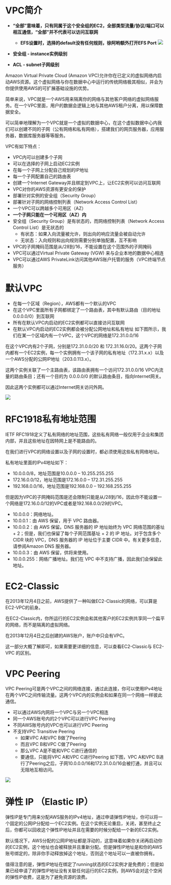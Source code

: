 # VPC简介

- **“全部”意味着，只有同属于这个安全组的EC2，全部类型流量/协议/端口可以相互通信，“全部”并不代表可以访问互联网**
  - **EFS设置时，选择的default没有任何规则，徐阿哟额外打开EFS Port**
  ![](https://i.loli.net/2019/06/16/5d063954dde0389700.png)

- **安全组 - instance实例级别**
- **ACL - subnet子网级别**





Amazon Virtual Private Cloud (Amazon VPC)允许你在已定义的虚拟网络内启动AWS资源。这个虚拟网络与你在数据中心中运行的传统网络极其相似，并会为你提供使用AWS的可扩展基础设施的优势。

简单来说，VPC就是一个AWS用来隔离你的网络与其他客户网络的虚拟网络服务。在一个VPC里面，用户的数据会逻辑上地与其他AWS租户分离，用以保障数据安全。

可以简单地理解为一个VPC就是一个虚拟的数据中心，在这个虚拟数据中心内我们可以创建不同的子网（公有网络和私有网络），搭建我们的网页服务器，应用服务器，数据库服务器等等服务。

VPC有如下特点：
- VPC内可以创建多个子网
- 可以在选择的子网上启动EC2实例
- 在每一个子网上分配自己规划的IP地址
- 每一个子网配置自己的路由表
- 创建一个Internet Gateway并且绑定到VPC上，让EC2实例可以访问互联网
- VPC对你的AWS资源有更安全的保护
- 部署针对实例的安全组（Security Group）
- 部署针对子网的网络控制列表（Network Access Control List）
- 一个VPC可以跨越多个可用区（AZ）
- **一个子网只能在一个可用区（AZ）内**
- 安全组（Security Group）是有状态的，而网络控制列表（Network Access Control List）是无状态的
  - 有状态：如果入向流量被允许，则出向的响应流量会被自动允许
  - 无状态：入向规则和出向规则需要分别单独配置，互不影响
- VPC的子网掩码范围是从/28到/16，不能设置在这个范围外的子网掩码
- VPC可以通过Virtual Private Gateway (VGW) 来与企业本地的数据中心相连
- VPC可以通过AWS PrivateLink访问其他AWS账户托管的服务（VPC终端节点服务）

# 默认VPC
- 在每一个区域（Region），AWS都有一个默认的VPC
- 在这个VPC里面所有子网都绑定了一个路由表，其中有默认路由（目的地址 0.0.0.0/0）到互联网
- 所有在默认VPC内启动的EC2实例都可以直接访问互联网
- 在默认VPC内启动的EC2实例都会被分配公网地址和私有地址
如下图所示，我们在某一个区域内有一个VPC，这个VPC的网络是172.31.0.0/16

在这个VPC内有2个子网，分别是172.31.0.0/20 和 172.31.16.0/20。这两个子网内都有一个EC2实例，每一个实例拥有一个该子网的私有地址（172.31.x.x）以及一个AWS分配的公网IP地址（203.0.113.x）。

这两个实例关联了一个主路由表，该路由表拥有一个访问172.31.0.0/16 VPC内流量的路由条目；还有一个目的为 0.0.0.0/0 的默认路由条目，指向Internet网关。

因此这两个实例都可以通过Internet网关访问外网。

![](https://cdnstatic.iteablue.com/iteablue-production-data/wp-content/uploads/2018/06/default-vpc-diagram.png)

# RFC1918私有地址范围
IETF RFC1918定义了私有网络的地址范围，这些私有网络一般仅用于企业和集团内部，并且这些地址在因特网上是不能路由的。

在我们进行VPC的网络设置以及子网的设置时，都必须使用这些私有网络地址。

私有地址里面的IPv4地址如下：

- 10.0.0.0/8，地址范围是10.0.0.0 – 10.255.255.255
- 172.16.0.0/12，地址范围是172.16.0.0 – 172.31.255.255
- 192.168.0.0/16，地址范围是192.168.0.0 – 192.168.255.255

但是因为VPC的子网掩码范围是还会限制只能是从/28到/16，因此你不能设置一个网络是172.16.0.0/12的VPC或者是192.168.0.0/29的VPC。

- 10.0.0.0：网络地址。
- 10.0.0.1：由 AWS 保留，用于 VPC 路由器。
- 10.0.0.2：由 AWS 保留。DNS 服务器的 IP 地址始终为 VPC 网络范围的基址 + 2；但是，我们也保留了每个子网范围基址 + 2 的 IP 地址。对于包含多个 CIDR 块的 VPC，DNS 服务器的 IP 地址位于主要 CIDR 中。有关更多信息，请参阅Amazon DNS 服务器。
- 10.0.0.3：由 AWS 保留，供将来使用。
- 10.0.0.255：网络广播地址。我们在 VPC 中不支持广播，因此我们会保留此地址。



# EC2-Classic
在2013年12月4日之前，AWS提供了一种叫做EC2-Classic的网络，可以算是EC2-VPC的前身。

在EC2-Classic内，你所运行的EC2实例会和其他客户的EC2实例共享同一个扁平的网络，而不是隔离的虚拟网络。

在2013年12月4日之后创建的AWS账户，账户中只会有VPC。

这一部分大概了解即可，如果需要更详细的信息，可以查看EC2-Classic与 EC2-VPC 的区别。

# VPC Peering
VPC Peering可是两个VPC之间的网络连接，通过此连接，你可以使用IPv4地址在两个VPC之间传输流量。这两个VPC内的实例会和如果在同一个网络一样彼此通信。

- 可以通过AWS内网将一个VPC与另一个VPC相连
- 同一个AWS账号内的2个VPC可以进行VPC Peering
- 不同AWS账号内的VPC也可以进行VPC Peering
- 不支持VPC Transitive Peering
  - 如果VPC A和VPC B做了Peering
  - 而且VPC B和VPC C做了Peering
  - 那么VPC A是不能和VPC C进行通信的
  - 要通信，只能将VPC A和VPC C进行Peering
如下图，VPC A和VPC B进行了Peering之后，子网10.0.0.0/16和172.31.0.0/16会被打通，并且可以无阻地互相访问。

![](https://cdnstatic.iteablue.com/iteablue-production-data/wp-content/uploads/2018/06/peering-intro-diagram.png)

# 弹性 IP （Elastic IP）
弹性IP是专门用来分配AWS服务的IPv4地址，通过申请弹性IP地址，你可以将一个固定的公网IP分配给一个EC2实例。在这个实例无论重启，关闭，甚至终止之后，你都可以回收这个弹性IP地址并且在需要的时候分配给一个新的EC2实例。

默认情况下，AWS分配的公网IP地址都是浮动的，这意味着如果你关闭再启动你的EC2实例，这个地址也会被释放并且重新分配。但是弹性IP地址是和你的AWS账号绑定的，除非你手动释放掉这个地址，否则这个地址可以一直被你拥有。

值得注意的是，弹性IP地址在绑定了running状态的EC2实例才是免费的；但是如果已经申请了的弹性IP地址没有关联任何运行的EC2实例，则AWS会对这个空闲的弹性IP收费，这是为了避免资源的浪费。
